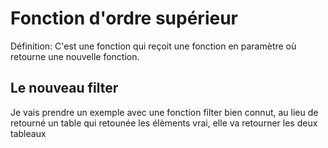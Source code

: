 # Fonction d'ordre supérieur

Définition:
  C'est une fonction qui reçoit une fonction en paramètre où retourne une nouvelle fonction.

## Le nouveau filter
Je vais prendre un exemple avec une fonction filter bien connut, au lieu de retourné un table qui retounée les élèments vrai, elle va retourner les deux tableaux 

```javascript

```
